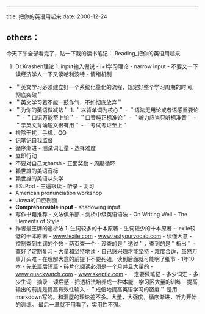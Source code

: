 ---
title: 把你的英语用起来
date: 2000-12-24


## others：

今天下午全部看完了，贴一下我的读书笔记：
Reading_把你的英语用起来


1. Dr.Krashen理论
        1. input输入假说
        - i+1学习理论
        - narrow input
                - 不要又一下读经济学人一下又读哈利波特
        - 情绪机制
- ＂英文学习必须建立好一个系统化量化的流程，规定好整个学习周期的时间，彻底突破＂
- ＂英文学习若不能一鼓作气，不如彻底放弃＂
- ＂为你的英语做减法＂
        1. ＂以背单词为核心＂
        - ＂语法无用论或者语感重要论＂
        - ＂口语万能至上论＂
        - ＂口音纯正标准论＂
        - ＂听力应当只听标准音＂
        - ＂学英文背诵短文很有用＂
        - ＂考试考证至上＂
- 排除干扰，手机，QQ
- 记笔记自我监督
- 循序渐进
        - 测试词汇量
        - 选择难度
- 立即行动
- 不要对自己太harsh
        - 正面奖励
        - 周期循环
- 赖世雄的美语音标
- 赖世雄的美语从头学
- ESLPod
        - 三遍跟读
        - 听录
        - 复习
- American pronunciation workshop
- uiowa的口腔剖面
- **Comprehensible input**
        - shadowing input
- 写作书籍推荐
        - 文法俱乐部
        - 剑桥中级英语语法
        - On Writing Well
        - The Elements of Style
- 作者最王牌的透析法
        1. 生词较多的十本原著
        - 生词较少的十本原著
        - lexile较低的十本原著
        - www.lexile.com
        - www.testyourvocab.com
        - 读懂大意
        - 控制查到生词的个数
                - 两页查一个
                - 没查的是＂透过＂，查到的是＂析出＂
                - 查好了定期复习
        - 大量和坚持地读
                - 自己感兴趣才能坚持
                - 难度合适，虽然万事开头难
                - 在理解大意的前提下不要死磕，读到后面就可能明了细节
                - 1年10本
        - 先长篇后短篇
                - 碎片化阅读必须是一个月并且大量的
                - www.quackwatch.com
                - www.skeptic.com
        - 一定要做笔记
                - 多少词汇
                - 多少生词
                - 摘录
                - 读后感
        - 把透析法培养成一种本能
                - 学习区大量的训练
                - 提高输出的前提是提高有效性输入
                - ＂成倍地提高英语学习的密度＂
是用markdown写的。和漏屋的理论差不多。大量，大强度，循序渐进，听力开始的训练。
最后一章就不用看了，实用性不强。